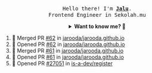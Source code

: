 <p align="center">
  <br />
  <samp>
    Hello there! I'm
    <b
      ><a
        rel="nofollow noopener noreferrer"
        target="_blank"
        href="https://jaluwibowo.id"
        >Jalu</a
      ></b
    >. <br />Frontend Engineer in Sekolah.mu<br />
  </samp>
</p>

<details align="center">
  <summary>
    <b>Want to know me? 🤔</b>
  </summary>
  <samp>
  <b><h2 style="color:#228B22"> 👇 L E T ' S &nbsp; G O 👇 </h2></b>

  <div style="display: flex; align-items: center;">
    <img src="https://raw.githubusercontent.com/jarooda/jarooda/main/assets/line-md--linkedin.svg" alt="linkedin logo">
    <a
      rel="nofollow noopener noreferrer"
      target="_blank"
      href="https://www.linkedin.com/in/jaluwibowoaji/">
      Jalu Wibowo Aji
    </a>
  </div>

  <div style="display: flex; align-items: center;">
    <img src="https://raw.githubusercontent.com/jarooda/jarooda/main/assets/line-md--twitter-x-alt.svg" alt="x logo">
    <a
      rel="nofollow noopener noreferrer"
      target="_blank"
      href="https://x.com/jaluwibowoaji">
      @jaluwibowo
    </a>
  </div>

  <div style="display: flex; align-items: center;">
    <img src="https://raw.githubusercontent.com/jarooda/jarooda/main/assets/line-md--email.svg" alt="email logo">
    <a
      rel="nofollow noopener noreferrer"
      target="_blank"
      href="https://www.jaluwibowo.id/#contactme">
      me@jaluwibowo.id
    </a>
  </div>
  </samp>
</details>

<!--START_SECTION:activity-->
1. 🎉 Merged PR [#62](https://github.com/jarooda/jarooda.github.io/pull/62) in [jarooda/jarooda.github.io](https://github.com/jarooda/jarooda.github.io)
2. 💪 Opened PR [#62](https://github.com/jarooda/jarooda.github.io/pull/62) in [jarooda/jarooda.github.io](https://github.com/jarooda/jarooda.github.io)
3. 🎉 Merged PR [#61](https://github.com/jarooda/jarooda.github.io/pull/61) in [jarooda/jarooda.github.io](https://github.com/jarooda/jarooda.github.io)
4. 💪 Opened PR [#61](https://github.com/jarooda/jarooda.github.io/pull/61) in [jarooda/jarooda.github.io](https://github.com/jarooda/jarooda.github.io)
5. 💪 Opened PR [#27051](https://github.com/is-a-dev/register/pull/27051) in [is-a-dev/register](https://github.com/is-a-dev/register)
<!--END_SECTION:activity-->
